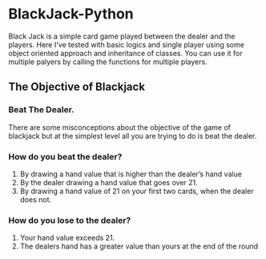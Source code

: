 # BlackJack-Python
Black Jack is a simple card game played between the dealer and the players. Here I've tested with basic logics and single player using some object oriented approach and inheritance of classes. You can use it for multiple palyers by calling the functions for multiple players.
## The Objective of Blackjack
### Beat The Dealer.
There are some misconceptions about the objective of the game of blackjack but at the simplest level all you are trying to do is beat the dealer.
### How do you beat the dealer?
1. By drawing a hand value that is higher than the dealer’s hand value
2. By the dealer drawing a hand value that goes over 21.
3. By drawing a hand value of 21 on your first two cards, when the dealer does not.

### How do you lose to the dealer? 
1. Your hand value exceeds 21.
2. The dealers hand has a greater value than yours at the end of the round
